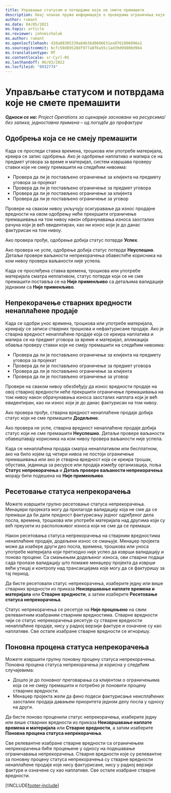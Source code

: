 ```yaml
---
title: Управљање статусом и потврдама које не смете премашити
description: Овај чланак пружа информације о проверама ограничења које се не премашују у операцијама пројекта.
author: rumant
ms.date: 04/05/2021
ms.topic: article
ms.reviewer: johnmichalak
ms.author: rumant
ms.openlocfilehash: d10a88305339a84b36d8606631ea9761806098a1
ms.sourcegitcommit: 6cfc50d89528df977a8f6a55c1ad39d99800d9b4
ms.translationtype: MT
ms.contentlocale: sr-Cyrl-RS
ms.lasthandoff: 06/03/2022
ms.locfileid: "8932774"
---
```

# <a name="manage-not-to-exceed-status-and-validations"></a>Управљање статусом и потврдама које не смете премашити 

_**Односи се на:** Project Operations за сценарије засноване на ресурсима/без залиха, једноставна примена – од погодбе до профактуре_

## <a name="not-to-exceed-on-approvals"></a>Одобрења која се не смеју премашити

Када се проследи ставка времена, трошкова или употребе материјала, креира се запис одобрења. Ако је одобрење наплативо и мапира се на предмет уговора за време и материјал, систем извршава проверу ставки које не смеју премашити на следећим нивоима:

  - Провера да ли је постављено ограничење за клијента на предмету уговора за пројекат
  - Провера да ли је постављено ограничење за предмет уговора
  - Провера да ли је постављено ограничење за клијента
  - Провера да ли је постављено ограничење за уговор

Провере на сваком нивоу укључују осигуравање да износ продајне вредности на овом одобрењу неће прекршити ограничење премашивања на том нивоу након обрачунавања износа заосталих рачуна који је већ евидентиран, као ни износ који је до данас фактурисан на том нивоу.

Ако провера прође, одобрење добија статус потврде **Успех**.

Ако провера не успе, одобрење добија статус потврде **Неуспешно**. Детаљи провере ваљаности непрекорачења обавестиће корисника на ком нивоу провера ваљаности није успела.

Када се прослеђена ставка времена, трошкова или употребе материјала сматра неплативом, статус потврде који се не сме премашити поставља се на **Није применљиво** са детаљима валидације једнаким са **Није применљиво**.

## <a name="not-to-exceed-on-unbilled-sales-actuals"></a>Непрекорачење стварних вредности ненаплаћене продаје

Када се одобри унос времена, трошкова или употребе материјала, креирају се записи стварних трошкова и нефактурисане продаје. Ако је стварна вредност ненаплаћене продаје која се креира наплатива и мапира се на предмет уговора за време и материјал, апликација обавља проверу ставки које не смеју премашити на следећим нивоима:

  - Провера да ли је постављено ограничење за клијента на предмету уговора за пројекат
  - Провера да ли је постављено ограничење за предмет уговора
  - Провера да ли је постављено ограничење за клијента
  - Провера да ли је постављено ограничење за уговор

Провере на сваком нивоу обезбеђују да износ вредности продаје на овој стварној вредности неће прекршити ограничење премашивања на том нивоу након обрачунавања износа заосталих наплата који је већ евидентиран, као ни износ који је до данас фактурисан на том нивоу.

Ако провера прође, стварна вредност ненаплаћене продаје добија статус који не сме премашити **Додељено**.

Ако провера не успе, стварна вредност ненаплаћене продаје добија статус који не сме премашити **Неуспешно**. Детаљи провере ваљаности обавештавају корисника на ком нивоу провера ваљаности није успела.

Када се ненаплаћена продаја сматра ненаплативом или бесплатном, ако на било којем од четири нивоа не постоји ограничење премашивања или ако је стварна вредност која се креира трошак, обустава, јединица за ресурсе или продаја између организација, поља **Статус непрекорачења** и **Детаљ провере ваљаности непрекорачења** морају бити подешена на **Није применљиво**.

## <a name="reset-the-not-to-exceed-status"></a>Ресетовање статуса непрекорачења

Можете извршити групно ресетовање статуса непрекорачења. Менаџери пројеката могу да прилагоде валидацију која не сме да се премаши да би дали предност фактурисању једног одређеног дела посла, времена, трошкова или употребе материјала над другима који су већ преузети из расположивог износа који не сме да се премаши.

Након ресетовања статуса непрекорачења на стварним вредностима ненаплаћене продаје, додељени износ се смањује. Менаџер пројекта може да изабере други део посла, времена, трошкова или уноса употребе материјала који претходно није успео да изврши валидацију и поново процени. Са смањењем додељеног износа, ови стварни подаци сада пролазе валидацију што помаже менаџеру пројекта да изврши већи утицај и контролу над трансакцијама које могу да се фактуришу за тај период.

Да бисте ресетовали статус непрекорачења, изаберите једну или више стварних вредности из приказа **Неизвршавање наплате времена и материјала** или **Стварне вредности**, а затим изаберите **Ресетовање статуса непрекорачења**.

Статус непрекорачења се ресетује на **Није процењено** на свим релевантним изабраним стварним вредностима. Стварне вредности чији се статус непрекорачења ресетује су стварне вредности ненаплаћене продаје, нису у радној верзији фактуре и означене су као наплативе. Све остале изабране стварне вредности се игноришу.

## <a name="reevaluate-not-to-exceed-status"></a>Поновна процена статуса непрекорачења

Можете извршити групну поновну процену статуса непрекорачења. Поновна процена статуса непрекорачења је корисна у следећим случајевима:

  - Дошло је до поновног преговарања са клијентом о ограничењима која се не смеју премашити и потребно је поновити процену стварних вредности.
  - Менаџер пројекта жели да фино подеси фактурисање неисплаћених заосталих продаја давањем приоритета једном делу посла у односу на други.

Да бисте поново проценили статус непрекорачења, изаберите једну или више стварних вредности из приказа **Неизвршавање наплате времена и материјала** или **Стварне вредности**, а затим изаберите **Поновна процена статуса непрекорачења**.

Све релевантне изабране стварне вредности са ограничењем непрекорачења биће процењене у односу на подешавање ограничавања непрекорачења. Стварне вредности које су релевантне за поновну процену статуса непрекорачења су стварне вредности ненаплаћене продаје које нису фактурисане, нису у радној верзији фактуре и означене су као наплативе. Све остале изабране стварне вредности.


[!INCLUDE[footer-include](../../includes/footer-banner.md)]
